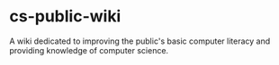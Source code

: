 # cs-public-wiki
A wiki dedicated to improving the public's basic computer literacy and providing knowledge of computer science.

